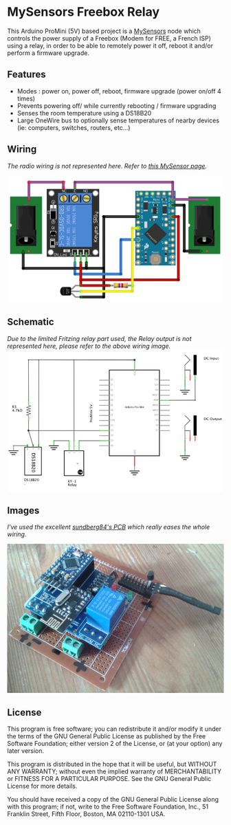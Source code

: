 # MySensors Freebox Relay

This Arduino ProMini (5V) based project is a [MySensors](https://www.mysensors.org/)  node which controls the power supply of a Freebox (Modem for FREE, a French ISP) using a relay, in order to be able to remotely power it off, reboot it and/or perform a firmware upgrade.


## Features
- Modes : power on, power off, reboot, firmware upgrade (power on/off 4 times)
- Prevents powering off/ while currently rebooting / firmware upgrading
- Senses the room temperature using a DS18B20
- Large OneWire bus to optionally sense temperatures of nearby devices (ie: computers, switches, routers, etc...)


## Wiring
*The radio wiring is not represented here. Refer to [this MySensor page](https://www.mysensors.org/build/connect_radio).*

![wiring](images/wiring.png)


## Schematic
*Due to the limited Fritzing relay part used, the Relay output is not represented here, please refer to the above wiring image.*
![schematic](images/schematic.png)


## Images
*I've used the excellent [sundberg84's PCB](https://www.openhardware.io/view/4/EasyNewbie-PCB-for-MySensors)  which really eases the whole wiring.*

![PCB](images/img_pcb.jpg)


## License

This program is free software; you can redistribute it and/or modify it under the terms of the GNU General Public License as published by the Free Software Foundation; either version 2 of the License, or (at your option) any later version.

This program is distributed in the hope that it will be useful, but WITHOUT ANY WARRANTY; without even the implied warranty of MERCHANTABILITY or FITNESS FOR A PARTICULAR PURPOSE.  See the GNU General Public License for more details.

You should have received a copy of the GNU General Public License along with this program; if not, write to the Free Software Foundation, Inc., 51 Franklin Street, Fifth Floor, Boston, MA 02110-1301 USA.
